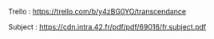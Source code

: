 Trello : https://trello.com/b/y4zBG0YO/transcendance

Subject : https://cdn.intra.42.fr/pdf/pdf/69016/fr.subject.pdf